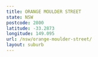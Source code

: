 ```yaml
---
title: ORANGE MOULDER STREET
state: NSW
postcode: 2800
latitude: -33.2873
longitude: 149.095
url: /nsw/orange-moulder-street/
layout: suburb
---
```

